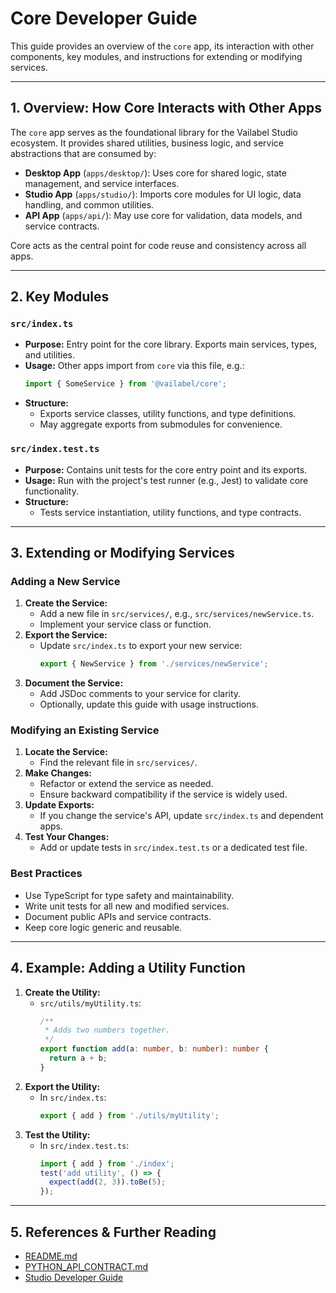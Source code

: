 # Core Developer Guide

This guide provides an overview of the `core` app, its interaction with other components, key modules, and instructions for extending or modifying services.

---

## 1. Overview: How Core Interacts with Other Apps

The `core` app serves as the foundational library for the Vailabel Studio ecosystem. It provides shared utilities, business logic, and service abstractions that are consumed by:

- **Desktop App** (`apps/desktop/`): Uses core for shared logic, state management, and service interfaces.
- **Studio App** (`apps/studio/`): Imports core modules for UI logic, data handling, and common utilities.
- **API App** (`apps/api/`): May use core for validation, data models, and service contracts.

Core acts as the central point for code reuse and consistency across all apps.

---

## 2. Key Modules

### `src/index.ts`
- **Purpose:** Entry point for the core library. Exports main services, types, and utilities.
- **Usage:** Other apps import from `core` via this file, e.g.:
  ```ts
  import { SomeService } from '@vailabel/core';
  ```
- **Structure:**
  - Exports service classes, utility functions, and type definitions.
  - May aggregate exports from submodules for convenience.

### `src/index.test.ts`
- **Purpose:** Contains unit tests for the core entry point and its exports.
- **Usage:** Run with the project's test runner (e.g., Jest) to validate core functionality.
- **Structure:**
  - Tests service instantiation, utility functions, and type contracts.

---

## 3. Extending or Modifying Services

### Adding a New Service
1. **Create the Service:**
   - Add a new file in `src/services/`, e.g., `src/services/newService.ts`.
   - Implement your service class or function.
2. **Export the Service:**
   - Update `src/index.ts` to export your new service:
     ```ts
     export { NewService } from './services/newService';
     ```
3. **Document the Service:**
   - Add JSDoc comments to your service for clarity.
   - Optionally, update this guide with usage instructions.

### Modifying an Existing Service
1. **Locate the Service:**
   - Find the relevant file in `src/services/`.
2. **Make Changes:**
   - Refactor or extend the service as needed.
   - Ensure backward compatibility if the service is widely used.
3. **Update Exports:**
   - If you change the service's API, update `src/index.ts` and dependent apps.
4. **Test Your Changes:**
   - Add or update tests in `src/index.test.ts` or a dedicated test file.

### Best Practices
- Use TypeScript for type safety and maintainability.
- Write unit tests for all new and modified services.
- Document public APIs and service contracts.
- Keep core logic generic and reusable.

---

## 4. Example: Adding a Utility Function

1. **Create the Utility:**
   - `src/utils/myUtility.ts`:
     ```ts
     /**
      * Adds two numbers together.
      */
     export function add(a: number, b: number): number {
       return a + b;
     }
     ```
2. **Export the Utility:**
   - In `src/index.ts`:
     ```ts
     export { add } from './utils/myUtility';
     ```
3. **Test the Utility:**
   - In `src/index.test.ts`:
     ```ts
     import { add } from './index';
     test('add utility', () => {
       expect(add(2, 3)).toBe(5);
     });
     ```

---

## 5. References & Further Reading
- [README.md](./README.md)
- [PYTHON_API_CONTRACT.md](../docs/PYTHON_API_CONTRACT.md)
- [Studio Developer Guide](../../studio/DEVELOPER_GUIDE.md)
